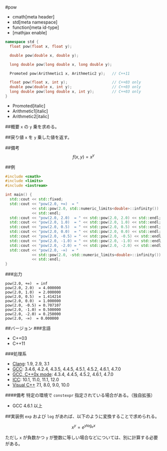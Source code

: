 #pow
* cmath[meta header]
* std[meta namespace]
* function[meta id-type]
* [mathjax enable]

```cpp
namespace std {
  float pow(float x, float y);

  double pow(double x, double y);

  long double pow(long double x, long double y);

  Promoted pow(Arithmetic1 x, Arithmetic2 y);   // C++11

  float pow(float x, int y);                    // C++03 only
  double pow(double x, int y);                  // C++03 only
  long double pow(long double x, int y);        // C++03 only
}
```
* Promoted[italic]
* Arithmetic1[italic]
* Arithmetic2[italic]

##概要
`x` の `y` 乗を求める。


##戻り値
`x` を `y` 乗した値を返す。


##備考
$$ f(x, y) = x^y $$


##例
```cpp
#include <cmath>
#include <limits>
#include <iostream>

int main() {
  std::cout << std::fixed;
  std::cout << "pow(2.0, +∞)  = "
            << std::pow(2.0, std::numeric_limits<double>::infinity())
            << std::endl;
  std::cout << "pow(2.0, 2.0)  = " << std::pow(2.0, 2.0) << std::endl;
  std::cout << "pow(2.0, 1.0)  = " << std::pow(2.0, 1.0) << std::endl;
  std::cout << "pow(2.0, 0.5)  = " << std::pow(2.0, 0.5) << std::endl;
  std::cout << "pow(2.0, 0.0)  = " << std::pow(2.0, 0.0) << std::endl;
  std::cout << "pow(2.0, -0.5) = " << std::pow(2.0, -0.5) << std::endl;
  std::cout << "pow(2.0, -1.0) = " << std::pow(2.0, -1.0) << std::endl;
  std::cout << "pow(2.0, -2.0) = " << std::pow(2.0, -2.0) << std::endl;
  std::cout << "pow(2.0, -∞)  = "
            << std::pow(2.0, -std::numeric_limits<double>::infinity())
            << std::endl;
}
```

###出力
```
pow(2.0, +∞)  = inf
pow(2.0, 2.0)  = 4.000000
pow(2.0, 1.0)  = 2.000000
pow(2.0, 0.5)  = 1.414214
pow(2.0, 0.0)  = 1.000000
pow(2.0, -0.5) = 0.707107
pow(2.0, -1.0) = 0.500000
pow(2.0, -2.0) = 0.250000
pow(2.0, -∞)  = 0.000000
```

##バージョン
###言語
- C++03
- C++11

###処理系
- [Clang](/implementation.md#clang): 1.9, 2.9, 3.1
- [GCC](/implementation.md#gcc): 3.4.6, 4.2.4, 4.3.5, 4.4.5, 4.5.1, 4.5.2, 4.6.1, 4.7.0
- [GCC, C++0x mode](/implementation.md#gcc): 4.3.4, 4.4.5, 4.5.2, 4.6.1, 4.7.0
- [ICC](/implementation.md#icc): 10.1, 11.0, 11.1, 12.0
- [Visual C++](/implementation.md#visual_cpp) 7.1, 8.0, 9.0, 10.0

####備考
特定の環境で `constexpr` 指定されている場合がある。（独自拡張）
- GCC 4.6.1 以上


##実装例
`exp` および `log` があれば、以下のように変換することで求められる。

$$ x^y = e^{y \log_e x} $$

ただし `x` が負数かつ `y` が整数に等しい場合などについては、別に計算する必要がある。

